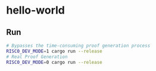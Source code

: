 # hello-world

## Run

```sh
# Bypasses the time-consuming proof generation process
RISC0_DEV_MODE=1 cargo run --release
# Real Proof Generation
RISC0_DEV_MODE=0 cargo run --release
```
